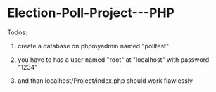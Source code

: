 # Election-Poll-Project---PHP
 
 Todos:

1. create a database on phpmyadmin named "polltest"

2. you have to has a user named "root" at "localhost" with password "1234"

3. and than localhost/Project/index.php should work flawlessly
